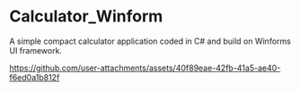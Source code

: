 # Calculator_Winform
A simple compact calculator application coded in C# and build on Winforms UI framework.

https://github.com/user-attachments/assets/40f89eae-42fb-41a5-ae40-f6ed0a1b812f

